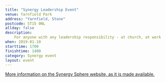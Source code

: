 ```yaml
---
title: "Synergy Leadership Event"
venue: Yarnfield Park
address: "Yarnfield, Stone"
postcode: ST15 0NL
allday: false
description: 
    For anyone with any leadership responsibility - at church, at work or elsewhere<br />Ends on 13th January
when: 2019-01-10
starttime: 1700
finishtime: 1400
category: Synergy event
layout: event
---
```

<a href="http://www.synergysphere.org/" target="_blank">More information on the Synergy Sphere website, as it is made available.</a>
